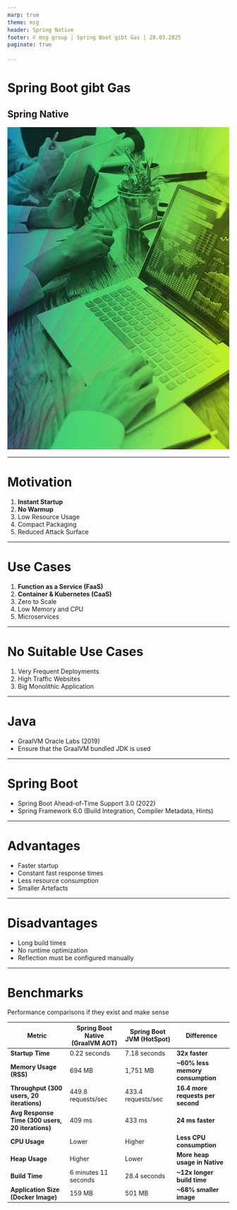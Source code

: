 ```yaml
---
marp: true
theme: msg
header: Spring Native
footer: © msg group | Spring Boot gibt Gas | 28.03.2025
paginate: true

---
```

<!-- _class: title -->

# Spring Boot gibt Gas

## Spring Native

![title h:720](./themes/assets/title-msg.png)

---
<!-- 
(JIT: JVM-start, class Loading e.g. is not necessary)
(JIT: Optimization after first start needs time)
(JIT: JVM, Metadata) 
(JIT: Includes unused classes and libraries ) 
(JIT: Reflection are a point of attack) 
-->

# Motivation 

1. **Instant Startup** 
2. **No Warmup** 
3. Low Resource Usage 
4. Compact Packaging 
5. Reduced Attack Surface 

---

<!-- 
(Why: Startup)
(Why:Low resources and memory)
(Why: 1&2)
(Can!!)
(Can!!)
-->


# Use Cases 
1. **Function as a Service (FaaS)**
2. **Container & Kubernetes (CaaS)** 
3. Zero to Scale 
4. Low Memory and CPU 
5. Microservices 

---

<!-- 
(Why: Compilation Time to long)
(Why: Long-term application, path optimization)
(Why: Long-term application, path optimization)

-->

# No Suitable Use Cases 

1. Very Frequent Deployments 
2. High Traffic Websites 
3. Big Monolithic Application 

---


<!--
A fundamental requirement for using Spring Ahead-of-Time Support is **GraalVM**. GraalVM was released by **Oracle Labs** in 2019. It provides an Ahead-of-Time (AOT) compiler that can generate native OS binaries for Java and other languages. When using GraalVM, it is important to ensure that the bundled JDK is used, as it includes specific adaptations for GraalVM that other JDKs do not have. For example, GraalVM 21 comes with JDK 21 included.
-->


# Java

* GraalVM Oracle Labs (2019)
* Ensure that the GraalVM bundled JDK is used 

---

<!-- 
**Spring Boot** Ahead-of-Time Support has been available since version 3.0 (2022). It is based on the Spring Ahead-of-Time (AOT) support introduced in Spring Framework 6.0, which includes:
- Build Integration
- Spring Metadata for Reflection & Proxies
- Configuration Hints for Custom Reflection & Proxies
-->

# Spring Boot
* Spring Boot Ahead-of-Time Support 3.0 (2022)
* Spring Framework 6.0 (Build Integration, Compiler Metadata, Hints)

---


# Advantages
- Faster startup 
- Constant fast response times
- Less resource consumption
- Smaller Artefacts   

---

# Disadvantages
- Long build times
- No runtime optimization 
- Reflection must be configured manually 

---

# Benchmarks 
Performance comparisons if they exist and make sense

| Metric                             | Spring Boot Native (GraalVM AOT) | Spring Boot JVM (HotSpot) | Difference                         |
|------------------------------------|----------------------------------|---------------------------|-------------------------------------|
| **Startup Time**                   | 0.22 seconds                    | 7.18 seconds             | **32x faster**                     |
| **Memory Usage (RSS)**             | 694 MB                           | 1,751 MB                  | **~60% less memory consumption**   |
| **Throughput (300 users, 20 iterations)** | 449.8 requests/sec           | 433.4 requests/sec       | **16.4 more requests per second**  |
| **Avg Response Time (300 users, 20 iterations)** | 409 ms                    | 433 ms                    | **24 ms faster**                   |
| **CPU Usage**                      | Lower                            | Higher                    | **Less CPU consumption**           |
| **Heap Usage**                     | Higher                           | Lower                     | **More heap usage in Native**      |
| **Build Time**                     | 6 minutes 11 seconds             | 28.4 seconds             | **~12x longer build time**         |
| **Application Size (Docker Image)** | 159 MB                           | 501 MB                    | **~68% smaller image**             |







